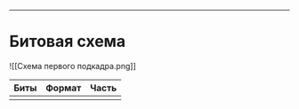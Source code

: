 
---
# Битовая схема
![[Схема первого подкадра.png]]

| Биты | Формат | Часть |
| ---- | ------ | ----- |
|      |        |       |

